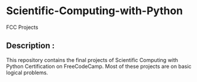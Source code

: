 # Scientific-Computing-with-Python
FCC Projects

## Description :
This repository contains the final projects of Scientific Computing with Python Certification on FreeCodeCamp. Most of these projects
are on basic logical problems.
